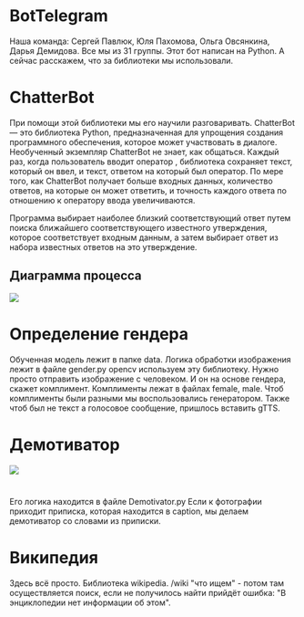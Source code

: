 # BotTelegram
Наша команда: Сергей Павлюк, Юля Пахомова, Ольга Овсянкина, Дарья Демидова. Все мы из 31 группы.
Этот бот написан на Python.
А сейчас расскажем, что за библиотеки мы использовали.
# ChatterBot
При помощи этой библиотеки мы его научили разговаривать.
ChatterBot — это библиотека Python,
предназначенная для упрощения создания программного обеспечения, которое может участвовать в диалоге.
Необученный экземпляр ChatterBot не знает, как общаться. 
Каждый раз, когда пользователь вводит оператор , библиотека сохраняет текст, который он ввел, и текст, ответом на который был оператор. 
По мере того, как ChatterBot получает больше входных данных, количество ответов, на которые он может ответить,
и точность каждого ответа по отношению к оператору ввода увеличиваются.

Программа выбирает наиболее близкий соответствующий ответ путем поиска ближайшего соответствующего известного утверждения, которое соответствует входным данным,
а затем выбирает ответ из набора известных ответов на это утверждение.

## Диаграмма процесса
![](https://chatterbot.readthedocs.io/en/stable/_images/chatterbot-process-flow.svg)
# Определение гендера
Обученная модель лежит в папке data.
Логика обработки изображения лежит в файле gender.py
opencv используем эту библиотеку.
Нужно просто отправить изображение с человеком.
И он на основе гендера, скажет комплимент.
Комплименты лежат в файлах female, male.
Чтоб комплименты были разными мы воспользовались генератором.
Также чтоб был не текст а голосовое сообщение, пришлось вставить gTTS.
# Демотиватор
![](https://demotivatorium.ru/sstorage/3/2020/01/05195805256868/demotivatorium_ru_kitajskie_hakeri_s_pomosh_u_jazikov_182395.jpg)
#
Его логика находится в файле Demotivator.py 
Если к фотографии приходит приписка, которая находится в caption, мы делаем демотиватор со словами из приписки.
# Википедия
Здесь всё просто. Библиотека wikipedia.
/wiki "что ищем" -
потом там осуществляется поиск, если не получилось найти прийдёт ошибка: "В энциклопедии нет информации об этом".
